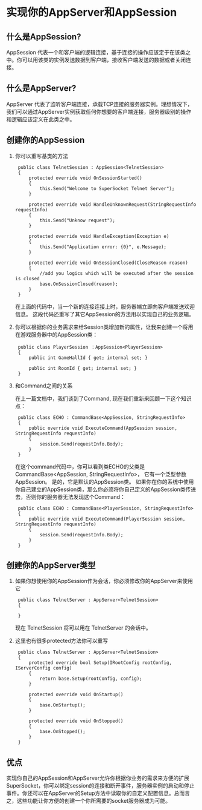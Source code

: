 # 实现你的AppServer和AppSession

## 什么是AppSession?
AppSession 代表一个和客户端的逻辑连接，基于连接的操作应该定于在该类之中。你可以用该类的实例发送数据到客户端，接收客户端发送的数据或者关闭连接。

## 什么是AppServer?
AppServer 代表了监听客户端连接，承载TCP连接的服务器实例。理想情况下，我们可以通过AppServer实例获取任何你想要的客户端连接，服务器级别的操作和逻辑应该定义在此类之中。

## 创建你的AppSession
1. 你可以重写基类的方法
    
        public class TelnetSession : AppSession<TelnetSession>
        {
            protected override void OnSessionStarted()
            {
                this.Send("Welcome to SuperSocket Telnet Server");
            }

            protected override void HandleUnknownRequest(StringRequestInfo requestInfo)
            {
                this.Send("Unknow request");
            }

            protected override void HandleException(Exception e)
            {
                this.Send("Application error: {0}", e.Message);
            }

            protected override void OnSessionClosed(CloseReason reason)
            {
                //add you logics which will be executed after the session is closed
                base.OnSessionClosed(reason);
            }
        }

    
    在上面的代码中，当一个新的连接连接上时，服务器端立即向客户端发送欢迎信息。 这段代码还重写了其它AppSession的方法用以实现自己的业务逻辑。

2. 你可以根据你的业务需求来给Session类增加新的属性，让我来创建一个将用在游戏服务器中的AppSession类：

        public class PlayerSession ：AppSession<PlayerSession>
        {
            public int GameHallId { get; internal set; }

            public int RoomId { get; internal set; }
        }

3. 和Command之间的关系

    在上一篇文档中，我们谈到了Command, 现在我们重新来回顾一下这个知识点：

        public class ECHO : CommandBase<AppSession, StringRequestInfo>
        {
            public override void ExecuteCommand(AppSession session, StringRequestInfo requestInfo)
            {
                session.Send(requestInfo.Body);
            }
        }

    在这个command代码中，你可以看到类ECHO的父类是CommandBase<AppSession, StringRequestInfo>， 它有一个泛型参数AppSession。 是的，它是默认的AppSession类。 如果你在你的系统中使用你自己建立的AppSession类，那么你必须将你自己定义的AppSession类传进去，否则你的服务器无法发现这个Command：

        public class ECHO : CommandBase<PlayerSession, StringRequestInfo>
        {
            public override void ExecuteCommand(PlayerSession session, StringRequestInfo requestInfo)
            {
                session.Send(requestInfo.Body);
            }
        }

## 创建你的AppServer类型

1. 如果你想使用你的AppSession作为会话，你必须修改你的AppServer来使用它


        public class TelnetServer : AppServer<TelnetSession>
        {

        }

    
    现在 TelnetSession 将可以用在 TelnetServer 的会话中。

2. 这里也有很多protected方法你可以重写

        public class TelnetServer : AppServer<TelnetSession>
        {
            protected override bool Setup(IRootConfig rootConfig, IServerConfig config)
            {
                return base.Setup(rootConfig, config);
            }

            protected override void OnStartup()
            {
                base.OnStartup();
            }

            protected override void OnStopped()
            {
                base.OnStopped();
            }
        }

## 优点
实现你自己的AppSession和AppServer允许你根据你业务的需求来方便的扩展SuperSocket，你可以绑定session的连接和断开事件，服务器实例的启动和停止事件。你还可以在AppServer的Setup方法中读取你的自定义配置信息。总而言之，这些功能让你方便的创建一个你所需要的socket服务器成为可能。